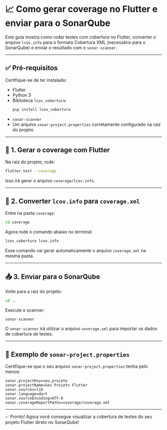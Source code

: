 # 📈 Como gerar coverage no Flutter e enviar para o SonarQube

Este guia mostra como rodar testes com cobertura no Flutter, converter o arquivo `lcov.info` para o formato Cobertura XML (necessário para o SonarQube) e enviar o resultado com o `sonar-scanner`.

---

## ✅ Pré-requisitos

Certifique-se de ter instalado:

- Flutter
- Python 3
- Biblioteca `lcov_cobertura`:
  ```bash
  pip install lcov_cobertura
  ```
- `sonar-scanner`
- Um arquivo `sonar-project.properties` corretamente configurado na raiz do projeto

---

## 🧪 1. Gerar o coverage com Flutter

Na raiz do projeto, rode:

```bash
flutter test --coverage
```

Isso irá gerar o arquivo `coverage/lcov.info`.

---

## 🔄 2. Converter `lcov.info` para `coverage.xml`

Entre na pasta `coverage`:

```bash
cd coverage
```

Agora rode o comando abaixo no terminal:

```bash
lcov_cobertura lcov.info
```

Esse comando vai gerar automaticamente o arquivo `coverage.xml` na mesma pasta.

---

## 📤 3. Enviar para o SonarQube

Volte para a raiz do projeto:

```bash
cd ..
```

Execute o scanner:

```bash
sonar-scanner
```

O `sonar-scanner` irá utilizar o arquivo `coverage.xml` para importar os dados de cobertura de testes.

---

## 🧾 Exemplo de `sonar-project.properties`

Certifique-se que o seu arquivo `sonar-project.properties` tenha pelo menos:

```properties
sonar.projectKey=seu_projeto
sonar.projectName=Seu Projeto Flutter
sonar.sources=lib
sonar.language=dart
sonar.sourceEncoding=UTF-8
sonar.coverageReportPaths=coverage/coverage.xml
```

---

✅ Pronto! Agora você consegue visualizar a cobertura de testes do seu projeto Flutter direto no SonarQube!